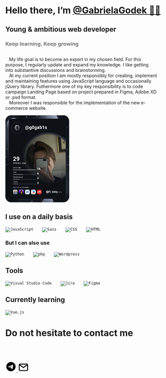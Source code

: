 # Hello there, I’m <a href="#">@GabrielaGodek 🖐🏻</a>

## Young & ambitious web developer
### <span style="opacity: 0.6">Keep learning. Keep growing </span> 
<section>
<div>
<p style="margin-right: 2em; display:inline-block; float: left;">
&nbsp;&nbsp;&nbsp;My life goal is to become an expert in my chosen field. For this purpose, I regularly update and expand my knowledge. I like getting into substantive discussions and brainstorming.<br>
&nbsp;&nbsp;&nbsp;At my current position I am mostly responsibly for creating, implement and maintaining features using JavaScript language and occasionally jQuery library. Futhermore one of my key responsibility is to code campaign Landing Page based on project prepared in Figma, Adobe XD or .psd format. <br>
&nbsp;&nbsp;&nbsp;Moreover I was responsible for the implementation of the new e-commerce website.
</p>

<a href="https://app.daily.dev/g0gab1s" style="display:inline-block;">
    <img src="https://github.com/GabrielaGodek/GabrielaGodek/blob/main/devcard.svg" width="200" alt="g0gab1s's Dev Card"/>
</a>
</div>

</section>
<section>

## I use on a daily basis
<!-- [![Top Langs](https://github-readme-stats.vercel.app/api/top-langs/?username=GabrielaGodek&layout=compact&hide_progress=true)](https://github.com/GabrielaGodek/github-readme-stats) -->
<div align="left">
	<code><img height="35" src="https://user-images.githubusercontent.com/25181517/117447155-6a868a00-af3d-11eb-9cfe-245df15c9f3f.png" alt="JavaScript" title="JavaScript" style="margin-right: 2em;"/></code>
	<code><img height="35" src="https://user-images.githubusercontent.com/25181517/192158956-48192682-23d5-4bfc-9dfb-6511ade346bc.png" alt="Sass" title="Sass" style="margin-right: 2em;"/></code>
	<code><img height="35" src="https://user-images.githubusercontent.com/25181517/183898674-75a4a1b1-f960-4ea9-abcb-637170a00a75.png" alt="CSS" title="CSS" style="margin-right: 2em;"/></code>
    <code><img height="35" src="https://user-images.githubusercontent.com/25181517/192158954-f88b5814-d510-4564-b285-dff7d6400dad.png" alt="HTML" title="HTML" style="margin-right: 2em;"/></code>

</div>  

### But I can also use 

<div align="left">
	<code><img height="35" src="https://user-images.githubusercontent.com/25181517/183423507-c056a6f9-1ba8-4312-a350-19bcbc5a8697.png" alt="Python" title="Python" style="margin-right: 2em;"/></code>
	<code><img height="35" src="https://user-images.githubusercontent.com/25181517/183570228-6a040b9f-3ddf-47a2-a201-743121dac664.png" alt="php" title="php" style="margin-right: 2em;"/></code>
	<code><img height="35" src="https://user-images.githubusercontent.com/25181517/192158957-b1256181-356c-46a3-beb9-487af08a6266.png" alt="Wordpress" title="Wordpress" style="margin-right: 2em;"/></code>

</div>

## Tools
<div align="left">
	<code><img height="35" src="https://user-images.githubusercontent.com/25181517/192108891-d86b6220-e232-423a-bf5f-90903e6887c3.png" alt="Visual Studio Code" title="Visual Studio Code" style="margin-right: 2em;"/></code>
    <code><img height="35" src="https://user-images.githubusercontent.com/25181517/183912952-83784e94-629d-4c34-a961-ae2ae795b662.png" alt="Jira" title="Jira" style="margin-right: 2em;"/></code>
	<code><img height="35" src="https://user-images.githubusercontent.com/25181517/189715289-df3ee512-6eca-463f-a0f4-c10d94a06b2f.png" alt="Figma" title="Figma" /></code>
</div>


## Currently learning
<div align="left">
	<code><img height="35" src="https://user-images.githubusercontent.com/25181517/117448124-a2da9800-af3e-11eb-85d2-bd1b69b65603.png" alt="Vue.js" title="Vue.js" /></code>
</div>


</section>

# Do not hesitate to contact me

<div>
<a href="https://t.me/g0gabis" >
<?xml version="1.0" encoding="utf-8"? >
<svg fill="#000000"width="35" height="35" version="1.1" id="Layer_1" xmlns="http://www.w3.org/2000/svg" xmlns:xlink="http://www.w3.org/1999/xlink" 
	 viewBox="0 0 24 24" xml:space="preserve">

<path d="M12,2C6.5,2,2,6.5,2,12s4.5,10,10,10s10-4.5,10-10S17.5,2,12,2z M16.9,8.1l-1.7,8.2c-0.1,0.6-0.5,0.7-0.9,0.4l-2.6-2
	c-0.6,0.6-1.2,1.1-1.3,1.3c-0.2,0.1-0.3,0.3-0.5,0.3c-0.3,0-0.3-0.2-0.4-0.4l-0.9-3L5.9,12c-0.6-0.2-0.6-0.6,0.1-0.9l10.2-3.9
	C16.6,7.1,17.1,7.3,16.9,8.1z M14.5,9l-5.7,3.6l0.9,3l0.2-2l4.9-4.4C15.1,8.9,14.9,8.9,14.5,9z"/>
<rect width="24" height="24" fill="none"/>
</svg></a>
<a href="mail:godekgabriela39@gmail.com" >
<?xml version="1.0" encoding="utf-8"?>
<svg width="35" height="35" viewBox="0 0 24 24" fill="none" xmlns="http://www.w3.org/2000/svg">
<path fill-rule="evenodd" clip-rule="evenodd" d="M22 12C22 17.5228 17.5228 22 12 22C6.47715 22 2 17.5228 2 12C2 6.47715 6.47715 2 12 2C17.5228 2 22 6.47715 22 12ZM12.3583 9.38244C11.3857 9.787 9.44177 10.6243 6.52657 11.8944C6.05318 12.0827 5.8052 12.2669 5.78263 12.4469C5.74448 12.7513 6.12559 12.8711 6.64455 13.0343C6.71515 13.0565 6.78829 13.0795 6.86327 13.1038C7.37385 13.2698 8.06068 13.464 8.41773 13.4717C8.74161 13.4787 9.1031 13.3452 9.50219 13.0711C12.226 11.2325 13.632 10.3032 13.7202 10.2831C13.7825 10.269 13.8688 10.2512 13.9273 10.3032C13.9858 10.3552 13.98 10.4536 13.9738 10.48C13.9361 10.641 12.4401 12.0318 11.6659 12.7515C11.4246 12.9759 11.2534 13.135 11.2184 13.1714C11.14 13.2528 11.0601 13.3298 10.9833 13.4038C10.509 13.8611 10.1532 14.204 11.003 14.764C11.4114 15.0331 11.7381 15.2556 12.0641 15.4776C12.4201 15.7201 12.7752 15.9619 13.2347 16.2631C13.3517 16.3398 13.4635 16.4195 13.5724 16.4971C13.9867 16.7925 14.3589 17.0579 14.8188 17.0155C15.086 16.991 15.362 16.7397 15.5022 15.9903C15.8335 14.2193 16.4847 10.382 16.6352 8.80081C16.6484 8.66228 16.6318 8.48498 16.6185 8.40715C16.6051 8.32932 16.5773 8.21842 16.4761 8.13633C16.3563 8.03911 16.1714 8.01861 16.0886 8.02C15.7125 8.0267 15.1354 8.22735 12.3583 9.38244Z" fill="#000000"/>
</svg>
</a> 
<a href="https://www.linkedin.com/in/gabrielagodek/" >
<?xml version="1.0"?>
<svg width="35" height="35" viewBox="0 0 24 24" xmlns="http://www.w3.org/2000/svg">
	<g id="Complete">
		<g id="mail">
			<g>
				<polyline fill="none" points="4 8.2 12 14.1 20 8.2" stroke="#000000" stroke-linecap="round" stroke-linejoin="round" stroke-width="2" />
				<rect fill="none" height="14" rx="2" ry="2" stroke="#000000" stroke-linecap="round" stroke-linejoin="round" stroke-width="2" width="18" x="3" y="6.5" />
			</g>
		</g>
	</g>
</svg>
</a> 
</div>
